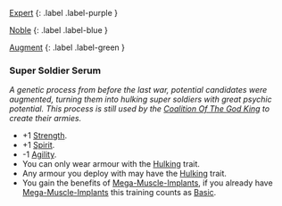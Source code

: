 
[Expert](Game/Advancement-List?Expert=true)
{: .label .label-purple }

[Noble](Game/Noble)
{: .label .label-blue }

[Augment](Game/Advancement-List?Augment=true)
{: .label .label-green }
### Super Soldier Serum
*A genetic process from before the last war, potential candidates were augmented, turning them into hulking super soldiers with great psychic potential. This process is still used by the [Coalition Of The God King](Game/Hostile-Groups#Coalition%20Of%20The%20God%20King) to create their armies.*
* +1 [Strength](Game/Core/Strength).
* +1 [Spirit](Game/Core/Spirit).
* -1 [Agility](Game/Core/Agility).
* You can only wear armour with the [Hulking](Game/Core/Blocks/Hulking) trait.
* Any armour you deploy with may have the [Hulking](Game/Core/Blocks/Hulking) trait.
* You gain the benefits of [Mega-Muscle-Implants](Game/Blocks/Mega-Muscle-Implants), if you already have [Mega-Muscle-Implants](Game/Blocks/Mega-Muscle-Implants) this training counts as [Basic](Game/Progress#Basic).